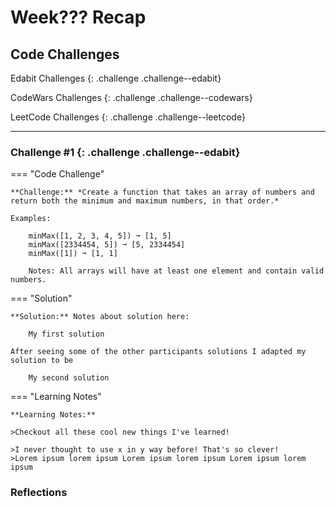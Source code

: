 # Week??? Recap

## Code Challenges

  Edabit Challenges 
  {: .challenge .challenge--edabit}

  CodeWars Challenges
  {: .challenge .challenge--codewars}

  LeetCode Challenges
  {: .challenge .challenge--leetcode}

---
### Challenge #1 {: .challenge .challenge--edabit}

=== "Code Challenge"

    **Challenge:** *Create a function that takes an array of numbers and return both the minimum and maximum numbers, in that order.* 

    Examples:

        minMax([1, 2, 3, 4, 5]) ➞ [1, 5]   
        minMax([2334454, 5]) ➞ [5, 2334454]
        minMax([1]) ➞ [1, 1]

        Notes: All arrays will have at least one element and contain valid numbers.

=== "Solution"
    
    **Solution:** Notes about solution here: 

        My first solution

    After seeing some of the other participants solutions I adapted my solution to be

        My second solution

=== "Learning Notes"

    **Learning Notes:**

    >Checkout all these cool new things I've learned!

    >I never thought to use x in y way before! That's so clever!  
    >Lorem ipsum lorem ipsum Lorem ipsum lorem ipsum Lorem ipsum lorem ipsum


### Reflections

